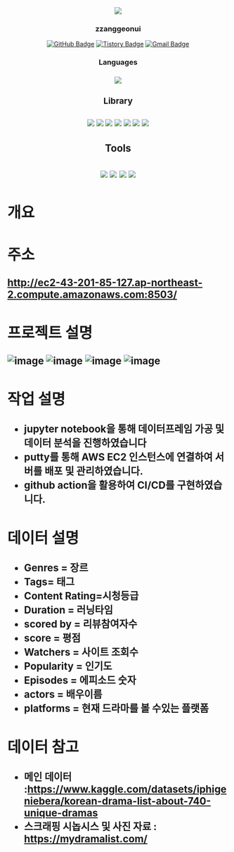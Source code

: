 <div align=center><img src="https://capsule-render.vercel.app/api?type=waving&color=auto&height=200&section=header&text=Drama%20project&fontSize=90" />	

<br/>
<div align=center>
<h3> zzanggeonui </h3>

[![GitHub Badge](https://img.shields.io/badge/GitHub-181717?style=flat&logo=GitHub&logoColor=white)](https://github.com/zzanggeonui)
[![Tistory Badge](https://img.shields.io/badge/TSTORY-555263?style=flat&logoColor=white)](https://seonggongstory.tistory.com/)
[![Gmail Badge](https://img.shields.io/badge/Gmail-D14836?style=flat&logo=Gmail&logoColor=white)](mailto:gksrjsgml961105@gmail.com)
<br/>
<div align=center>
<h3> Languages <h3> 
<img src=https://img.shields.io/badge/Python-3776AB?style=flat&logo=Python&logoColor=white/>
<br/>
	
<div align=center>
<h3> Library <h3> 	
<img src=https://img.shields.io/badge/NumPy-013243?style=flat&logo=NumPy&logoColor=white />
<img src=https://img.shields.io/badge/pandas-150458?style=flat&logo=pandas&logoColor=white)](https://pandas.pydata.org/>
<img src=https://img.shields.io/badge/Streamlit-FF4B4B?style=flat&logo=Streamlit&logoColor=white)](https://streamlit.io/>
<img src= https://img.shields.io/badge/matplotlib.pyplot-F7931E?style=flat&logo=matplotlib.pyplot&logoColor=white)/>
<img src=https://img.shields.io/badge/Seaborn-232F3E?style=flat&logo=Seaborn&logoColor=white />
<img src="https://img.shields.io/badge/Bootstrap-7952B3?style=flat&logo=Bootstrap&logoColor=white" />
<img src="https://img.shields.io/badge/Google Translate-4285F4?style=flat&logo=Google Translate&logoColor=white" />
<br/>
	
<div align=center>
<h3> Tools <h3> 
<img src=https://img.shields.io/badge/Anaconda-44A833?style=flat&logo=Anaconda&logoColor=white/>
<img src=https://img.shields.io/badge/Visual%20Studio%20Code-007ACC?style=flat&logo=Visual%20Studio%20Code&logoColor=white/>
<img src=https://img.shields.io/badge/Amazon%20AWS-232F3E?style=flat&logo=Amazon%20AWS&logoColor=white/>
<img src=https://img.shields.io/badge/Jupyter-F37626?style=flat&logo=Jupyter&logoColor=white)/>
<br/>
<div align=left>

 
	
## 개요



## 주소

http://ec2-43-201-85-127.ap-northeast-2.compute.amazonaws.com:8503/

## 프로젝트 설명
![image](https://github.com/zzanggeonui/drama/blob/main/data/IMG.png)
![image](https://github.com/zzanggeonui/drama/blob/main/data/img2.png)
![image](https://github.com/zzanggeonui/drama/blob/main/data/img3.png)
![image](https://github.com/zzanggeonui/drama/blob/main/data/img4.png)
	


	
## 작업 설명

- jupyter notebook을 통해 데이터프레임 가공 및 데이터 분석을 진행하였습니다
- putty를 통해 AWS EC2 인스턴스에 연결하여 서버를 배포 및 관리하였습니다.
- github action을 활용하여 CI/CD를 구현하였습니다.


## 데이터 설명
	
- Genres = 장르  
- Tags= 태그 
- Content Rating=시청등급  
- Duration = 러닝타임 
- scored by = 리뷰참여자수  
- score = 평점  
- Watchers = 사이트 조회수 
- Popularity = 인기도  
- Episodes = 에피소드 숫자  
- actors = 배우이름  
- platforms = 현재 드라마를 볼 수있는 플랫폼


	
	
## 데이터 참고

- 메인 데이터 :https://www.kaggle.com/datasets/iphigeniebera/korean-drama-list-about-740-unique-dramas
- 스크래핑 시놉시스 및 사진 자료  : https://mydramalist.com/





	


	
	
